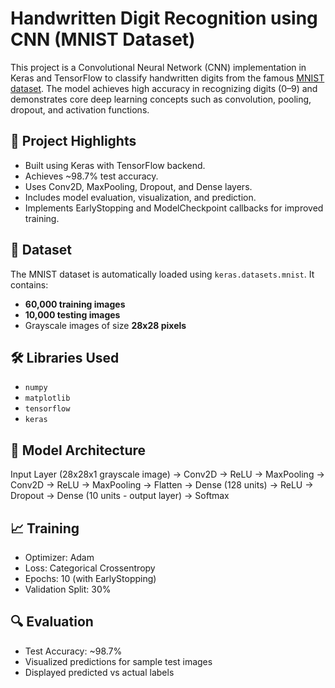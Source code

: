 # Handwritten Digit Recognition using CNN (MNIST Dataset)

This project is a Convolutional Neural Network (CNN) implementation in Keras and TensorFlow to classify handwritten digits from the famous [MNIST dataset](http://yann.lecun.com/exdb/mnist/). The model achieves high accuracy in recognizing digits (0–9) and demonstrates core deep learning concepts such as convolution, pooling, dropout, and activation functions.

## 🧠 Project Highlights

- Built using Keras with TensorFlow backend.
- Achieves ~98.7% test accuracy.
- Uses Conv2D, MaxPooling, Dropout, and Dense layers.
- Includes model evaluation, visualization, and prediction.
- Implements EarlyStopping and ModelCheckpoint callbacks for improved training.

## 📁 Dataset

The MNIST dataset is automatically loaded using `keras.datasets.mnist`. It contains:

- **60,000 training images**
- **10,000 testing images**
- Grayscale images of size **28x28 pixels**

## 🛠️ Libraries Used

- `numpy`
- `matplotlib`
- `tensorflow`
- `keras`

## 🧪 Model Architecture

Input Layer (28x28x1 grayscale image)
→ Conv2D → ReLU → MaxPooling
→ Conv2D → ReLU → MaxPooling
→ Flatten
→ Dense (128 units) → ReLU
→ Dropout
→ Dense (10 units - output layer) → Softmax


## 📈 Training

- Optimizer: Adam
- Loss: Categorical Crossentropy
- Epochs: 10 (with EarlyStopping)
- Validation Split: 30%

## 🔍 Evaluation

- Test Accuracy: ~98.7%
- Visualized predictions for sample test images
- Displayed predicted vs actual labels


